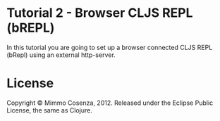 # Tutorial 2 - Browser CLJS REPL (bREPL)

In this tutorial you are going to set up a browser connected CLJS REPL
(bRepl) using an external http-server.

# License

Copyright © Mimmo Cosenza, 2012. Released under the Eclipse Public
License, the same as Clojure.
